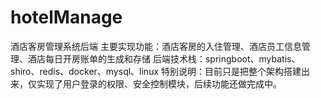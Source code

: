 # hotelManage
酒店客房管理系统后端
主要实现功能：酒店客房的入住管理、酒店员工信息管理、酒店每日开房账单的生成和存储
后端技术栈：springboot、mybatis、shiro、redis、docker、mysql、linux
特别说明：目前只是把整个架构搭建出来，仅实现了用户登录的权限、安全控制模块，后续功能还做完成中。
